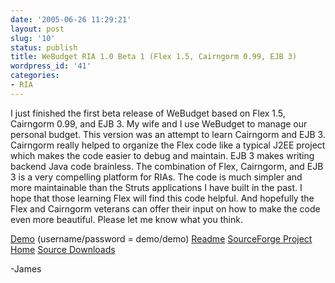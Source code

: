 ```yaml
---
date: '2005-06-26 11:29:21'
layout: post
slug: '10'
status: publish
title: WeBudget RIA 1.0 Beta 1 (Flex 1.5, Cairngorm 0.99, EJB 3)
wordpress_id: '41'
categories:
- RIA
---
```


I just finished the first beta release of WeBudget based on Flex 1.5, Cairngorm 0.99, and EJB 3.  My wife and I use WeBudget to manage our personal budget.  This version was an attempt to learn Cairngorm and EJB 3.  Cairngorm really helped to organize the Flex code like a typical J2EE project which makes the code easier to debug and maintain.  EJB 3 makes writing backend Java code brainless.  The combination of Flex, Cairngorm, and EJB 3 is a very compelling platform for RIAs.  The code is much simpler and more maintainable than the Struts applications I have built in the past.  I hope that those learning Flex will find this code helpful. And
hopefully
the Flex and Cairngorm veterans can offer their input on how to make
the code even more beautiful. Please let me know what you think.

[Demo](http://webudget.cayambe.com/webudget-flex/index.jsp)  (username/password = demo/demo)
[Readme](http://cvs.sourceforge.net/viewcvs.py/webudget/webudget-ria/README.txt?view=markup)
[SourceForge Project Home](http://sf.net/projects/webudget)
[Source Downloads](http://sourceforge.net/project/showfiles.php?group_id=99977&package_id=156304&release_id=337853)

-James
